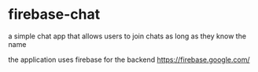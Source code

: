 # firebase-chat

a simple chat app that allows users to join chats as long as they know the name

the application uses firebase for the backend
https://firebase.google.com/
